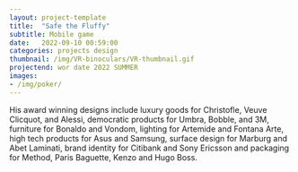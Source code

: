 ```yaml
---
layout: project-template
title:  "Safe the Fluffy"
subtitle: Mobile game
date:   2022-09-10 00:59:00
categories: projects design
thumbnail: /img/VR-binoculars/VR-thumbnail.gif
projectend: wor date 2022 SUMMER
images:
- /img/poker/
---
```


His award winning designs include luxury goods for Christofle, Veuve Clicquot, and Alessi, democratic products for Umbra, Bobble, and 3M, furniture for Bonaldo and Vondom, lighting for Artemide and Fontana Arte, high tech products for Asus and Samsung, surface design for Marburg and Abet Laminati, brand identity for Citibank and Sony Ericsson and packaging for Method, Paris Baguette, Kenzo and Hugo Boss.
